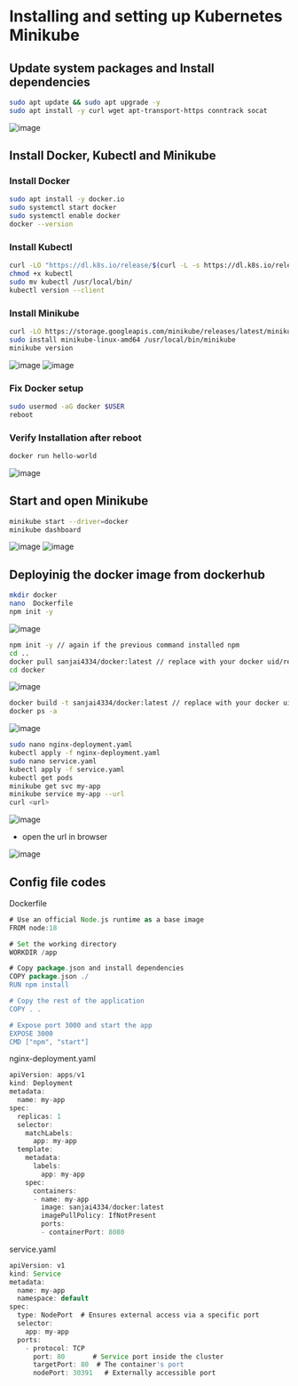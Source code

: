 # Installing and setting up Kubernetes Minikube

## Update system packages and Install dependencies
```bash
sudo apt update && sudo apt upgrade -y
sudo apt install -y curl wget apt-transport-https conntrack socat
```
![image](https://github.com/user-attachments/assets/0019f77d-60d9-44fb-9cd9-030f88256d20)

## Install Docker, Kubectl and Minikube
### Install Docker
```bash
sudo apt install -y docker.io
sudo systemctl start docker
sudo systemctl enable docker
docker --version
```
### Install Kubectl
```bash
curl -LO "https://dl.k8s.io/release/$(curl -L -s https://dl.k8s.io/release/stable.txt)/bin/linux/amd64/kubectl"
chmod +x kubectl
sudo mv kubectl /usr/local/bin/
kubectl version --client
```
### Install Minikube
```bash
curl -LO https://storage.googleapis.com/minikube/releases/latest/minikube-linux-amd64
sudo install minikube-linux-amd64 /usr/local/bin/minikube
minikube version
```
![image](https://github.com/user-attachments/assets/f16981cd-567f-4641-bf39-caf64312b7ee)
![image](https://github.com/user-attachments/assets/f98aef39-c1a1-4941-8e16-fdeede4d2170)

### Fix Docker setup
```bash
sudo usermod -aG docker $USER
reboot
```

### Verify Installation after reboot
```bash
docker run hello-world
```
![image](https://github.com/user-attachments/assets/7f55cdfd-b47d-4fec-93c5-59bebbeee6fb)


## Start and open Minikube
```bash
minikube start --driver=docker
minikube dashboard
```
![image](https://github.com/user-attachments/assets/70a3995c-436e-472d-81ea-90920026d8e0)
![image](https://github.com/user-attachments/assets/8d49ff13-7975-4253-8983-37b241648eca)

## Deployinig the docker image from dockerhub

```bash
mkdir docker
nano  Dockerfile
npm init -y
```

![image](https://github.com/user-attachments/assets/6dd49514-1000-461c-b688-b99bd2900b75)

```bash
npm init -y // again if the previous command installed npm
cd ..
docker pull sanjai4334/docker:latest // replace with your docker uid/repo:image_tag
cd docker
```

![image](https://github.com/user-attachments/assets/f43cdced-7f44-4021-8d53-51cff5afc63a)

```bash
docker build -t sanjai4334/docker:latest // replace with your docker uid/repo:image_tag
docker ps -a
```

![image](https://github.com/user-attachments/assets/8e05a11b-bceb-4a6e-8a2a-ecf37a760fa7)

```bash
sudo nano nginx-deployment.yaml
kubectl apply -f nginx-deployment.yaml
sudo nano service.yaml
kubectl apply -f service.yaml
kubectl get pods
minikube get svc my-app
minikube service my-app --url
curl <url>
```

![image](https://github.com/user-attachments/assets/0b3f729e-204c-4f20-ba2f-af829eace370)

 - open the url in browser

![image](https://github.com/user-attachments/assets/737839dc-6c3a-45a8-a937-bf21a6a78e14)


## Config file codes
Dockerfile
```groovy
# Use an official Node.js runtime as a base image
FROM node:18

# Set the working directory
WORKDIR /app

# Copy package.json and install dependencies
COPY package.json ./
RUN npm install

# Copy the rest of the application
COPY . .

# Expose port 3000 and start the app
EXPOSE 3000
CMD ["npm", "start"]
```

nginx-deployment.yaml
```groovy
apiVersion: apps/v1
kind: Deployment
metadata:
  name: my-app
spec:
  replicas: 1
  selector:
    matchLabels:
      app: my-app
  template:
    metadata:
      labels:
        app: my-app
    spec:
      containers:
      - name: my-app
        image: sanjai4334/docker:latest
        imagePullPolicy: IfNotPresent
        ports:
        - containerPort: 8080
```

service.yaml
```groovy
apiVersion: v1
kind: Service
metadata:
  name: my-app
  namespace: default
spec:
  type: NodePort  # Ensures external access via a specific port
  selector:
    app: my-app
  ports:
    - protocol: TCP
      port: 80       # Service port inside the cluster
      targetPort: 80  # The container's port
      nodePort: 30391   # Externally accessible port
```
